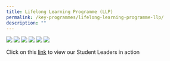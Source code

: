 ```yaml
---
title: Lifelong Learning Programme (LLP)
permalink: /key-programmes/lifelong-learning-programme-llp/
description: ""
---
```

![](/images/LLP/L1.png)
![](/images/LLP/L2.png)
![](/images/LLP/L3.png)
![](/images/LLP/L4.png)
![](/images/LLP/L5.png)
![](/images/LLP/L6.png)

Click on this [link](/files/LLP/Student%20Leaders%20in%20action%20posters.pdf) to view our Student Leaders in action